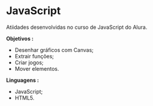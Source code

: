 # JavaScript 

Atiidades desenvolvidas no curso de JavaScript do Alura.

**Objetivos :** 

- Desenhar gráficos com Canvas;
- Extrair funções;
- Criar jogos;
- Mover elementos.

**Linguagens :** 

- JavaScript;
- HTML5.
